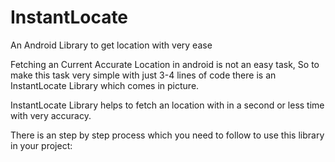 # InstantLocate
An Android Library to get location with very ease

Fetching an Current Accurate Location in android is not an easy task, So to make this task very simple with just 3-4 lines of code there is an InstantLocate Library which comes in picture.

InstantLocate Library helps to fetch an location with in a second or less time with very accuracy.

There is an step by step process which you need to follow to use this library in your project:


